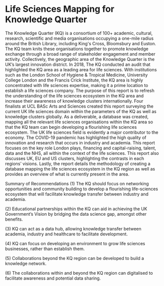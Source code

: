 # Life Sciences Mapping for Knowledge Quarter

The Knowledge Quarter (KQ) is a consortium of 100+ academic, cultural, research, scientific and media organisations occupying a one-mile radius around the British Library, including King's Cross, Bloomsbury and Euston. The KQ team knits these organisations together to promote knowledge exchange through a broad range of stakeholder engagement and member activity. Collectively, the geographic area of the Knowledge Quarter is the UK’s largest innovation district.
In 2018, The KQ conducted an audit that highlighted the KQ area as a leading area for life sciences. With institutions such as the London School of Hygiene & Tropical Medicine, University College London and the Francis Crick Institute, the KQ area is highly concentrated with life sciences expertise, making it a prime location to establish a life sciences company. The purpose of this report is to refresh the understanding of the life sciences ecosystem in the KQ area and increase their awareness of knowledge clusters internationally. Four finalists at UCL BASc Arts and Sciences created this report surveying the current UK life sciences domain within the parameters of the KQ as well as knowledge clusters globally. As a deliverable, a database was created, mapping all the relevant life sciences organisations within the KQ area so that the KQ team can begin developing a flourishing life sciences ecosystem.
The UK life sciences field is evidently a major contributor to the economy. The COVID-19 pandemic has highlighted the high quality of innovation and research that occurs in industry and academia. This report focuses on the key role London plays, financing and capital-raising, talent, data and the NHS, all within the context of the life sciences. This report also discusses UK, EU and US clusters, highlighting the contrasts in each regions’ visions. Lastly, the report details the methodology of creating a database mapping the life sciences ecosystem in the KQ region as well as provides an overview of what is currently present in the area.

Summary of Recommendations
(1) The KQ should focus on networking opportunities and community building to develop a flourishing life-sciences ecosystem that will facilitate knowledge transfer between industry and academia.

(2) Educational partnerships within the KQ can aid in achieving the UK Government’s Vision by bridging the data science gap, amongst other benefits.

(3) KQ can act as a data hub, allowing knowledge transfer between academia, industry and healthcare to facilitate development.

(4) KQ can focus on developing an environment to grow life sciences businesses, rather than establish them.

(5) Collaborations beyond the KQ region can be developed to build a knowledge network.

(6) The collaborations within and beyond the KQ region can digitalised to facilitate awareness
and potential data sharing.

